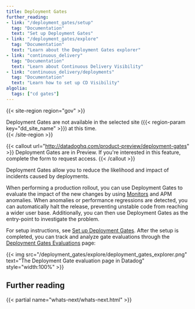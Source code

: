 ```yaml
---
title: Deployment Gates
further_reading:
- link: "/deployment_gates/setup"
  tag: "Documentation"
  text: "Set up Deployment Gates"
- link: "/deployment_gates/explore"
  tag: "Documentation"
  text: "Learn about the Deployment Gates explorer"
- link: "continuous_delivery"
  tag: "Documentation"
  text: "Learn about Continuous Delivery Visibility"
- link: "continuous_delivery/deployments"
  tag: "Documentation"
  text: "Learn how to set up CD Visibility"
algolia:
  tags: ["cd gates"]
---
```


{{< site-region region="gov" >}}
<div class="alert alert-warning">Deployment Gates are not available in the selected site ({{< region-param key="dd_site_name" >}}) at this time.</div>
{{< /site-region >}}

{{< callout url="http://datadoghq.com/product-preview/deployment-gates" >}}
Deployment Gates are in Preview. If you're interested in this feature, complete the form to request access.
{{< /callout >}}

Deployment Gates allow you to reduce the likelihood and impact of incidents caused by deployments.

When performing a production rollout, you can use Deployment Gates to evaluate the impact of the new changes by using [Monitors][1] and APM anomalies.
When anomalies or performance regressions are detected, you can automatically halt the release, preventing unstable code from reaching a wider user base. Additionally, you can then use Deployment Gates as the entry-point to investigate the problem.

For setup instructions, see [Set up Deployment Gates][2]. After the setup is completed, you can track and analyze gate evaluations through the [Deployment Gates Evaluations][3] page:

{{< img src="/deployment_gates/explore/deployment_gates_explorer.png" text="The Deployment Gate evaluation page in Datadog" style="width:100%" >}}

## Further reading

{{< partial name="whats-next/whats-next.html" >}}

[1]: /monitors/
[2]: /deployment_gates/setup
[3]: /deployment_gates/explore
